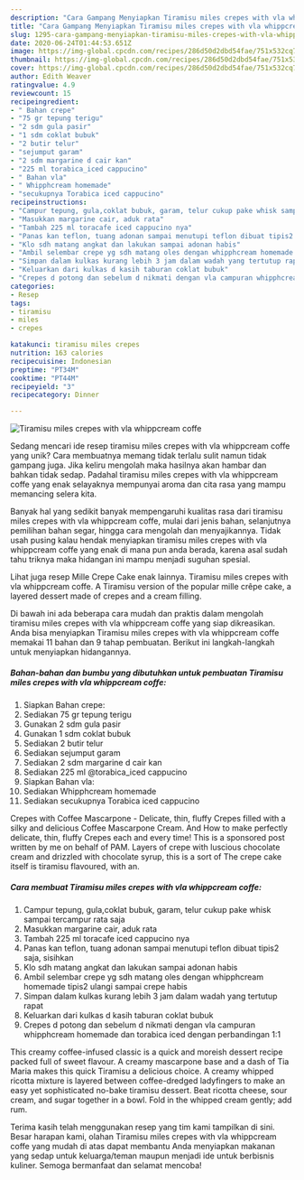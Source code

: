 ```yaml
---
description: "Cara Gampang Menyiapkan Tiramisu miles crepes with vla whippcream coffe Anti Gagal"
title: "Cara Gampang Menyiapkan Tiramisu miles crepes with vla whippcream coffe Anti Gagal"
slug: 1295-cara-gampang-menyiapkan-tiramisu-miles-crepes-with-vla-whippcream-coffe-anti-gagal
date: 2020-06-24T01:44:53.651Z
image: https://img-global.cpcdn.com/recipes/286d50d2dbd54fae/751x532cq70/tiramisu-miles-crepes-with-vla-whippcream-coffe-foto-resep-utama.jpg
thumbnail: https://img-global.cpcdn.com/recipes/286d50d2dbd54fae/751x532cq70/tiramisu-miles-crepes-with-vla-whippcream-coffe-foto-resep-utama.jpg
cover: https://img-global.cpcdn.com/recipes/286d50d2dbd54fae/751x532cq70/tiramisu-miles-crepes-with-vla-whippcream-coffe-foto-resep-utama.jpg
author: Edith Weaver
ratingvalue: 4.9
reviewcount: 15
recipeingredient:
- " Bahan crepe"
- "75 gr tepung terigu"
- "2 sdm gula pasir"
- "1 sdm coklat bubuk"
- "2 butir telur"
- "sejumput garam"
- "2 sdm margarine d cair kan"
- "225 ml torabica_iced cappucino"
- " Bahan vla"
- " Whipphcream homemade"
- "secukupnya Torabica iced cappucino"
recipeinstructions:
- "Campur tepung, gula,coklat bubuk, garam, telur cukup pake whisk sampai tercampur rata saja"
- "Masukkan margarine cair, aduk rata"
- "Tambah 225 ml toracafe iced cappucino nya"
- "Panas kan teflon, tuang adonan sampai menutupi teflon dibuat tipis2 saja, sisihkan"
- "Klo sdh matang angkat dan lakukan sampai adonan habis"
- "Ambil selembar crepe yg sdh matang oles dengan whipphcream homemade tipis2 ulangi sampai crepe habis"
- "Simpan dalam kulkas kurang lebih 3 jam dalam wadah yang tertutup rapat"
- "Keluarkan dari kulkas d kasih taburan coklat bubuk"
- "Crepes d potong dan sebelum d nikmati dengan vla campuran whipphcream homemade dan torabica iced dengan perbandingan 1:1"
categories:
- Resep
tags:
- tiramisu
- miles
- crepes

katakunci: tiramisu miles crepes 
nutrition: 163 calories
recipecuisine: Indonesian
preptime: "PT34M"
cooktime: "PT44M"
recipeyield: "3"
recipecategory: Dinner

---
```



![Tiramisu miles crepes with vla whippcream coffe](https://img-global.cpcdn.com/recipes/286d50d2dbd54fae/751x532cq70/tiramisu-miles-crepes-with-vla-whippcream-coffe-foto-resep-utama.jpg)

Sedang mencari ide resep tiramisu miles crepes with vla whippcream coffe yang unik? Cara membuatnya memang tidak terlalu sulit namun tidak gampang juga. Jika keliru mengolah maka hasilnya akan hambar dan bahkan tidak sedap. Padahal tiramisu miles crepes with vla whippcream coffe yang enak selayaknya mempunyai aroma dan cita rasa yang mampu memancing selera kita.

Banyak hal yang sedikit banyak mempengaruhi kualitas rasa dari tiramisu miles crepes with vla whippcream coffe, mulai dari jenis bahan, selanjutnya pemilihan bahan segar, hingga cara mengolah dan menyajikannya. Tidak usah pusing kalau hendak menyiapkan tiramisu miles crepes with vla whippcream coffe yang enak di mana pun anda berada, karena asal sudah tahu triknya maka hidangan ini mampu menjadi suguhan spesial.

Lihat juga resep Mille Crepe Cake enak lainnya. Tiramisu miles crepes with vla whippcream coffe. A Tiramisu version of the popular mille crêpe cake, a layered dessert made of crepes and a cream filling.


Di bawah ini ada beberapa cara mudah dan praktis dalam mengolah tiramisu miles crepes with vla whippcream coffe yang siap dikreasikan. Anda bisa menyiapkan Tiramisu miles crepes with vla whippcream coffe memakai 11 bahan dan 9 tahap pembuatan. Berikut ini langkah-langkah untuk menyiapkan hidangannya.

<!--inarticleads1-->

##### Bahan-bahan dan bumbu yang dibutuhkan untuk pembuatan Tiramisu miles crepes with vla whippcream coffe:

1. Siapkan  Bahan crepe:
1. Sediakan 75 gr tepung terigu
1. Gunakan 2 sdm gula pasir
1. Gunakan 1 sdm coklat bubuk
1. Sediakan 2 butir telur
1. Sediakan sejumput garam
1. Sediakan 2 sdm margarine d cair kan
1. Sediakan 225 ml @torabica_iced cappucino
1. Siapkan  Bahan vla:
1. Sediakan  Whipphcream homemade
1. Sediakan secukupnya Torabica iced cappucino


Crepes with Coffee Mascarpone - Delicate, thin, fluffy Crepes filled with a silky and delicious Coffee Mascarpone Cream. And How to make perfectly delicate, thin, fluffy Crepes each and every time! This is a sponsored post written by me on behalf of PAM. Layers of crepe with luscious chocolate cream and drizzled with chocolate syrup, this is a sort of The crepe cake itself is tiramisu flavoured, with an. 

<!--inarticleads2-->

##### Cara membuat Tiramisu miles crepes with vla whippcream coffe:

1. Campur tepung, gula,coklat bubuk, garam, telur cukup pake whisk sampai tercampur rata saja
1. Masukkan margarine cair, aduk rata
1. Tambah 225 ml toracafe iced cappucino nya
1. Panas kan teflon, tuang adonan sampai menutupi teflon dibuat tipis2 saja, sisihkan
1. Klo sdh matang angkat dan lakukan sampai adonan habis
1. Ambil selembar crepe yg sdh matang oles dengan whipphcream homemade tipis2 ulangi sampai crepe habis
1. Simpan dalam kulkas kurang lebih 3 jam dalam wadah yang tertutup rapat
1. Keluarkan dari kulkas d kasih taburan coklat bubuk
1. Crepes d potong dan sebelum d nikmati dengan vla campuran whipphcream homemade dan torabica iced dengan perbandingan 1:1


This creamy coffee-infused classic is a quick and moreish dessert recipe packed full of sweet flavour. A creamy mascarpone base and a dash of Tia Maria makes this quick Tiramisu a delicious choice. A creamy whipped ricotta mixture is layered between coffee-dredged ladyfingers to make an easy yet sophisticated no-bake tiramisu dessert. Beat ricotta cheese, sour cream, and sugar together in a bowl. Fold in the whipped cream gently; add rum. 

Terima kasih telah menggunakan resep yang tim kami tampilkan di sini. Besar harapan kami, olahan Tiramisu miles crepes with vla whippcream coffe yang mudah di atas dapat membantu Anda menyiapkan makanan yang sedap untuk keluarga/teman maupun menjadi ide untuk berbisnis kuliner. Semoga bermanfaat dan selamat mencoba!
